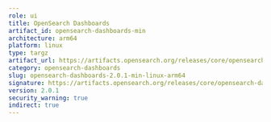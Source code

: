 ```yaml
---
role: ui
title: OpenSearch Dashboards
artifact_id: opensearch-dashboards-min
architecture: arm64
platform: linux
type: targz
artifact_url: https://artifacts.opensearch.org/releases/core/opensearch-dashboards/2.0.1/opensearch-dashboards-min-2.0.1-linux-arm64.tar.gz
category: opensearch-dashboards
slug: opensearch-dashboards-2.0.1-min-linux-arm64
signature: https://artifacts.opensearch.org/releases/core/opensearch-dashboards/2.0.1/opensearch-dashboards-min-2.0.1-linux-arm64.tar.gz.sig
version: 2.0.1
security_warning: true
indirect: true
---
```


